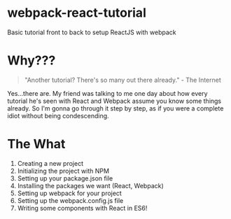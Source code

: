 # webpack-react-tutorial
Basic tutorial front to back to setup ReactJS with webpack

# Why???

> "Another tutorial?  There's so many out there already." - The Internet

Yes...there are.  My friend was talking to me one day about how every tutorial he's seen with React and Webpack assume you know some things already.  So I'm gonna go through it step by step, as if you were a complete idiot without being condescending.

# The What

1. Creating a new project
2. Initializing the project with NPM
3. Setting up your package.json file
4. Installing the packages we want (React, Webpack)
5. Setting up webpack for your project
6. Setting up the webpack.config.js file
7. Writing some components with React in ES6!
